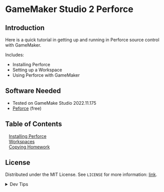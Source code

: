 # GameMaker Studio 2 Perforce

## Introduction
Here is a quick tutorial in getting up and running in Perforce source control with GameMaker.

Includes:

* Installing Perforce
* Setting up a Workspace
* Using Perforce with GameMaker

## Software Needed

* Tested on GameMake Studio 2022.11.175
* [Peforce](https://www.perforce.com/downloads/helix-visual-client-p4v) (free)


## Table of Contents

<kbd></kbd> &nbsp;&nbsp; [Installing Perforce](installing/README.md#user-content-installing-p4v) <br>
<kbd></kbd> &nbsp;&nbsp; [Workspaces](workspaces/README.md#user-content-workspaces-in-p4v) <br>
<kbd></kbd> &nbsp;&nbsp; [Copying Homework](homework/README.md#user-content-copying-homework) <br>
<!-- <kbd></kbd> &nbsp;&nbsp; [Variables](variables/README.md#user-content-gms2-variables) <br>
<kbd></kbd> &nbsp;&nbsp; [If Statements](if-statements/README.md#user-content-gms2-if-statements) <br>
<kbd></kbd> &nbsp;&nbsp; [Loops](loops/README.md#user-content-gms2-loops) <br>
<kbd></kbd> &nbsp;&nbsp; [Screen Positioning I](positioning-text-1/README.md#user-content-screen-positioning-i) <br> -->

<!-- LICENSE -->
## License
Distributed under the MIT License. See `LICENSE` for more information: [link](LICENSE).

</p>
</details>
<details><summary>Dev Tips</summary>
make git m="add commit message"
</details>
